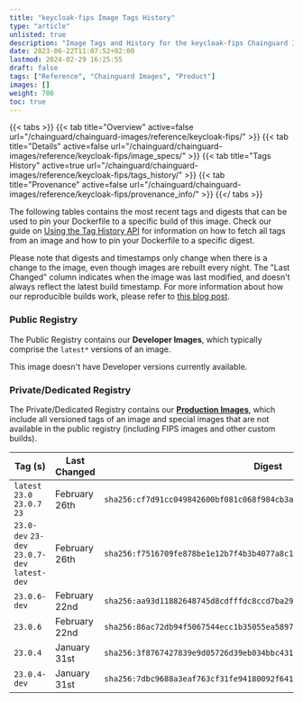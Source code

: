 ```yaml
---
title: "keycloak-fips Image Tags History"
type: "article"
unlisted: true
description: "Image Tags and History for the keycloak-fips Chainguard Image"
date: 2023-06-22T11:07:52+02:00
lastmod: 2024-02-29 16:25:55
draft: false
tags: ["Reference", "Chainguard Images", "Product"]
images: []
weight: 700
toc: true
---
```


{{< tabs >}}
{{< tab title="Overview" active=false url="/chainguard/chainguard-images/reference/keycloak-fips/" >}}
{{< tab title="Details" active=false url="/chainguard/chainguard-images/reference/keycloak-fips/image_specs/" >}}
{{< tab title="Tags History" active=true url="/chainguard/chainguard-images/reference/keycloak-fips/tags_history/" >}}
{{< tab title="Provenance" active=false url="/chainguard/chainguard-images/reference/keycloak-fips/provenance_info/" >}}
{{</ tabs >}}

The following tables contains the most recent tags and digests that can be used to pin your Dockerfile to a specific build of this image. Check our guide on [Using the Tag History API](/chainguard/chainguard-images/using-the-tag-history-api/) for information on how to fetch all tags from an image and how to pin your Dockerfile to a specific digest.

Please note that digests and timestamps only change when there is a change to the image, even though images are rebuilt every night. The "Last Changed" column indicates when the image was last modified, and doesn't always reflect the latest build timestamp. For more information about how our reproducible builds work, please refer to [this blog post](https://www.chainguard.dev/unchained/reproducing-chainguards-reproducible-image-builds).

### Public Registry
The Public Registry contains our **Developer Images**, which typically comprise the `latest*` versions of an image.

This image doesn't have Developer versions currently available.

### Private/Dedicated Registry
The Private/Dedicated Registry contains our **[Production Images](https://www.chainguard.dev/chainguard-images)**, which include all versioned tags of an image and special images that are not available in the public registry (including FIPS images and other custom builds).

| Tag (s)                                        | Last Changed  | Digest                                                                    |
|------------------------------------------------|---------------|---------------------------------------------------------------------------|
|  `latest` `23.0` `23.0.7` `23`                 | February 26th | `sha256:cf7d91cc049842600bf081c068f984cb3ad27071dff9e9949a38872578e92bf0` |
|  `23.0-dev` `23-dev` `23.0.7-dev` `latest-dev` | February 26th | `sha256:f7516709fe878be1e12b7f4b3b4077a8c10b4bf29bccb8e6f47db47ece5176ed` |
|  `23.0.6-dev`                                  | February 22nd | `sha256:aa93d11882648745d8cdfffdc8ccd7ba297b52eb7012d93c6c26af839bbb4c26` |
|  `23.0.6`                                      | February 22nd | `sha256:86ac72db94f5067544ecc1b35055ea58975a6386e532284baa8d293cd0ae7744` |
|  `23.0.4`                                      | January 31st  | `sha256:3f8767427839e9d05726d39eb034bbc4310b7fd00d85d794678a260f911d6a75` |
|  `23.0.4-dev`                                  | January 31st  | `sha256:7dbc9688a3eaf763cf31fe94180092f6416cf4680e546766ce1b8d4f203e80fc` |

